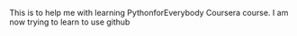 This is to help me with learning PythonforEverybody Coursera course. 
I am now trying to learn to use github
